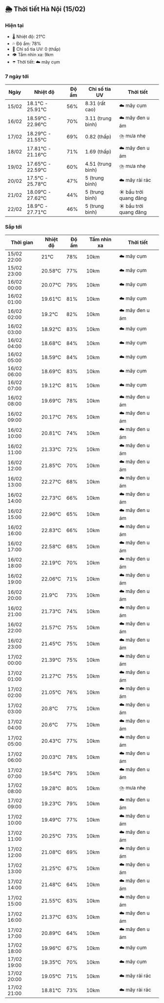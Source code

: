 ## 🌦️ Thời tiết Hà Nội (15/02)

### Hiện tại

- 🌡️ Nhiệt độ: 21℃
- 💦 Độ ẩm: 78%
- 🌟 Chỉ số tia UV: 0 (thấp)
- 👁️ Tầm nhìn xa: 9km
- ☂️ Thời tiết: ☁️ mây cụm

### 7 ngày tới

| Ngày | Nhiệt độ | Độ ẩm | Chỉ số tia UV | Thời tiết |
| --- | --- | --- | --- | --- |
| 15/02 | 18.1℃ - 25.91℃ | 56% | 8.31 (rất cao) | ☁️ mây cụm |
| 16/02 | 18.59℃ - 22.96℃ | 70% | 3.11 (trung bình) | ☁️ mây đen u ám |
| 17/02 | 18.29℃ - 21.55℃ | 69% | 0.82 (thấp) | ⛈️ mưa nhẹ |
| 18/02 | 17.81℃ - 21.16℃ | 71% | 1.69 (thấp) | ☁️ mây đen u ám |
| 19/02 | 17.65℃ - 22.59℃ | 60% | 4.51 (trung bình) | ⛈️ mưa nhẹ |
| 20/02 | 17.5℃ - 25.78℃ | 47% | 5 (trung bình) | ☁️ mây rải rác |
| 21/02 | 18.09℃ - 27.62℃ | 44% | 5 (trung bình) | ☀️ bầu trời quang đãng |
| 22/02 | 18.9℃ - 27.71℃ | 46% | 5 (trung bình) | ☀️ bầu trời quang đãng |

### Sắp tới

| Thời gian | Nhiệt độ | Độ ẩm | Tầm nhìn xa | Thời tiết |
| --- | --- | --- | --- | --- |
| 15/02 22:00 | 21℃ | 78% | 10km | ☁️ mây cụm |
| 15/02 23:00 | 20.58℃ | 77% | 10km | ☁️ mây cụm |
| 16/02 00:00 | 20.07℃ | 79% | 10km | ☁️ mây cụm |
| 16/02 01:00 | 19.61℃ | 81% | 10km | ☁️ mây cụm |
| 16/02 02:00 | 19.2℃ | 82% | 10km | ☁️ mây đen u ám |
| 16/02 03:00 | 18.92℃ | 83% | 10km | ☁️ mây cụm |
| 16/02 04:00 | 18.68℃ | 84% | 10km | ☁️ mây cụm |
| 16/02 05:00 | 18.59℃ | 84% | 10km | ☁️ mây cụm |
| 16/02 06:00 | 18.69℃ | 83% | 10km | ☁️ mây cụm |
| 16/02 07:00 | 19.12℃ | 81% | 10km | ☁️ mây cụm |
| 16/02 08:00 | 19.69℃ | 78% | 10km | ☁️ mây đen u ám |
| 16/02 09:00 | 20.17℃ | 76% | 10km | ☁️ mây đen u ám |
| 16/02 10:00 | 20.81℃ | 74% | 10km | ☁️ mây đen u ám |
| 16/02 11:00 | 21.33℃ | 72% | 10km | ☁️ mây đen u ám |
| 16/02 12:00 | 21.85℃ | 70% | 10km | ☁️ mây đen u ám |
| 16/02 13:00 | 22.27℃ | 68% | 10km | ☁️ mây đen u ám |
| 16/02 14:00 | 22.73℃ | 66% | 10km | ☁️ mây đen u ám |
| 16/02 15:00 | 22.96℃ | 65% | 10km | ☁️ mây đen u ám |
| 16/02 16:00 | 22.83℃ | 66% | 10km | ☁️ mây đen u ám |
| 16/02 17:00 | 22.58℃ | 68% | 10km | ☁️ mây đen u ám |
| 16/02 18:00 | 22.19℃ | 70% | 10km | ☁️ mây đen u ám |
| 16/02 19:00 | 22.06℃ | 71% | 10km | ☁️ mây đen u ám |
| 16/02 20:00 | 21.9℃ | 73% | 10km | ☁️ mây đen u ám |
| 16/02 21:00 | 21.73℃ | 74% | 10km | ☁️ mây đen u ám |
| 16/02 22:00 | 21.57℃ | 75% | 10km | ☁️ mây đen u ám |
| 16/02 23:00 | 21.45℃ | 75% | 10km | ☁️ mây đen u ám |
| 17/02 00:00 | 21.39℃ | 75% | 10km | ☁️ mây đen u ám |
| 17/02 01:00 | 21.27℃ | 75% | 10km | ☁️ mây đen u ám |
| 17/02 02:00 | 21.05℃ | 76% | 10km | ☁️ mây đen u ám |
| 17/02 03:00 | 20.8℃ | 77% | 10km | ☁️ mây đen u ám |
| 17/02 04:00 | 20.6℃ | 77% | 10km | ☁️ mây đen u ám |
| 17/02 05:00 | 20.43℃ | 77% | 10km | ☁️ mây đen u ám |
| 17/02 06:00 | 20.03℃ | 78% | 10km | ☁️ mây đen u ám |
| 17/02 07:00 | 19.54℃ | 79% | 10km | ☁️ mây đen u ám |
| 17/02 08:00 | 19.28℃ | 80% | 10km | ⛈️ mưa nhẹ |
| 17/02 09:00 | 19.23℃ | 79% | 10km | ☁️ mây đen u ám |
| 17/02 10:00 | 19.49℃ | 77% | 10km | ☁️ mây đen u ám |
| 17/02 11:00 | 20.25℃ | 73% | 10km | ☁️ mây đen u ám |
| 17/02 12:00 | 21.08℃ | 69% | 10km | ☁️ mây đen u ám |
| 17/02 13:00 | 21.25℃ | 67% | 10km | ☁️ mây đen u ám |
| 17/02 14:00 | 21.48℃ | 64% | 10km | ☁️ mây đen u ám |
| 17/02 15:00 | 21.55℃ | 63% | 10km | ☁️ mây đen u ám |
| 17/02 16:00 | 21.37℃ | 63% | 10km | ☁️ mây đen u ám |
| 17/02 17:00 | 20.89℃ | 64% | 10km | ☁️ mây đen u ám |
| 17/02 18:00 | 19.96℃ | 67% | 10km | ☁️ mây cụm |
| 17/02 19:00 | 19.35℃ | 70% | 10km | ☁️ mây cụm |
| 17/02 20:00 | 19.05℃ | 71% | 10km | ☁️ mây rải rác |
| 17/02 21:00 | 18.81℃ | 73% | 10km | ☁️ mây rải rác |
